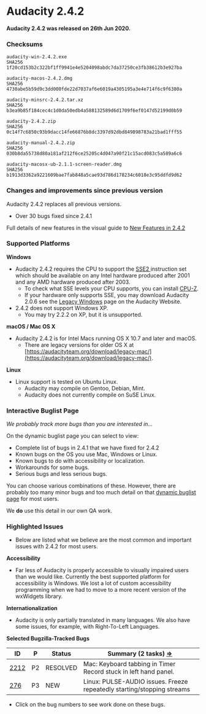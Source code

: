 # Audacity 2.4.2

**Audacity 2.4.2 was released on 26th Jun 2020.**

### Checksums

```
audacity-win-2.4.2.exe
SHA256	1f20cd153b2c322bf1ff9941e4e5204098abdc7da37250ce3fb38612b3e927ba

audacity-macos-2.4.2.dmg
SHA256	4730abe5b59d9c3dd000fde22d7037af6e6019a4305195a3e4e714f6c9f6380a

audacity-minsrc-2.4.2.tar.xz
SHA256	b3ea9b85f184cec4c1d0da50edb4a588132589d6d1709f6ef0147d52199d0b59

audacity-2.4.2.zip
SHA256	0c14f7c6850c93b9dacc14fe66876b8dc3397d92dbd849898783a21bad1fff55

audacity-manual-2.4.2.zip
SHA256	030b8da55738d80a181af212f6ce25205c4d047a90f21c15acd083c5a589a6c6

audacity-macosx-ub-2.1.1-screen-reader.dmg
SHA256	b1913d3362a9221609bae7fab848a5cae93d786d178234c6018e3c95ddfd9d62
```

### Changes and improvements since previous version

Audacity 2.4.2 replaces all previous versions.

* Over 30 bugs fixed since 2.4.1

Full details of new features in the visual guide to [New Features in 2.4.2](https://wiki.audacityteam.org/wiki/New\_features\_in\_Audacity\_2.4.2)

### Supported Platforms

**Windows**

* Audacity 2.4.2 requires the CPU to support the [SSE2 ](http://en.wikipedia.org/wiki/SSE2)instruction set which should be available on any Intel hardware produced after 2001 and any AMD hardware produced after 2003.
  * To check what SSE levels your CPU supports, you can install [CPU-Z](http://www.cpuid.com/softwares/cpu-z.html).
  * If your hardware only supports SSE, you may download Audacity 2.0.6 see the [Legacy Windows](https://www.audacityteam.org/download/legacy-windows/) page on the Audacity Website.
* 2.4.2 does not support Windows XP.
  * You may try 2.2.2 on XP, but it is unsupported.

**macOS / Mac OS X**

* Audacity 2.4.2 is for Intel Macs running OS X 10.7 and later and macOS.
  * There are legacy versions for older OS X at [https://audacityteam.org/download/legacy-mac/](https://audacityteam.org/download/legacy-mac/).

**Linux**

* Linux support is tested on Ubuntu Linux.
  * Audacity may compile on Gentoo, Debian, Mint.
  * Audacity does not currently compile on SuSE Linux.

### Interactive Buglist Page

_We probably track more bugs than you are interested in..._

On the dynamic buglist page you can select to view:

* Complete list of bugs in 2.4.1 that we have fixed for 2.4.2
* Known bugs on the OS you use Mac, Windows or Linux.
* Known bugs to do with accessibility or localization.
* Workarounds for some bugs.
* Serious bugs and less serious bugs.

You can choose various combinations of these. However, there are probably too many minor bugs and too much detail on that [dynamic buglist page](<../../../.gitbook/assets/Issues (8)>) for most users.

We **do** use this detail in our own QA work.

### Highlighted Issues

* Below are listed what we believe are the most common and important issues with 2.4.2 for most users.

**Accessibility**

* Far less of Audacity is properly accessible to visually impaired users than we would like. Currently the best supported platform for accessibility is Windows. We lost a lot of custom accessibility programming when we had to move to a more recent version of the wxWidgets library.

**Internationalization**

* Audacity is only partially translated in many languages. We also have some issues, for example, with Right-To-Left Languages.

**Selected Bugzilla-Tracked Bugs**

| **ID**                                                         | **P** | **Status** | **Summary (2 tasks)** [**⇒**](http://bugzilla.audacityteam.org/buglist.cgi?\&field0-0-0=bug\_id\&type0-0-0=equals\&value0-0-0=276\&field0-0-1=bug\_id\&type0-0-1=equals\&value0-0-1=2212\&field0-1-0=bug\_status\&type0-1-0=notequals\&value0-1-0=CLOSED) |
| -------------------------------------------------------------- | ----- | ---------- | --------------------------------------------------------------------------------------------------------------------------------------------------------------------------------------------------------------------------------------------------------- |
| [2212](http://bugzilla.audacityteam.org/show\_bug.cgi?id=2212) | P2    | RESOLVED   | Mac: Keyboard tabbing in Timer Record stuck in left hand panel.                                                                                                                                                                                           |
| [276](http://bugzilla.audacityteam.org/show\_bug.cgi?id=276)   | P3    | NEW        | Linux: PULSE-AUDIO issues. Freeze repeatedly starting/stopping streams                                                                                                                                                                                    |

* Click on the bug numbers to see work done on these bugs.
